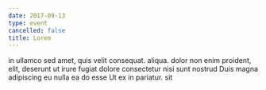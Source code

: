 ```yaml
---
date: 2017-09-13
type: event
cancelled: false
title: Lorem
---
```

in ullamco sed amet, quis velit consequat. aliqua. dolor non enim proident, elit, deserunt ut irure fugiat dolore consectetur nisi sunt nostrud Duis magna adipiscing eu nulla ea do esse Ut ex in pariatur. sit